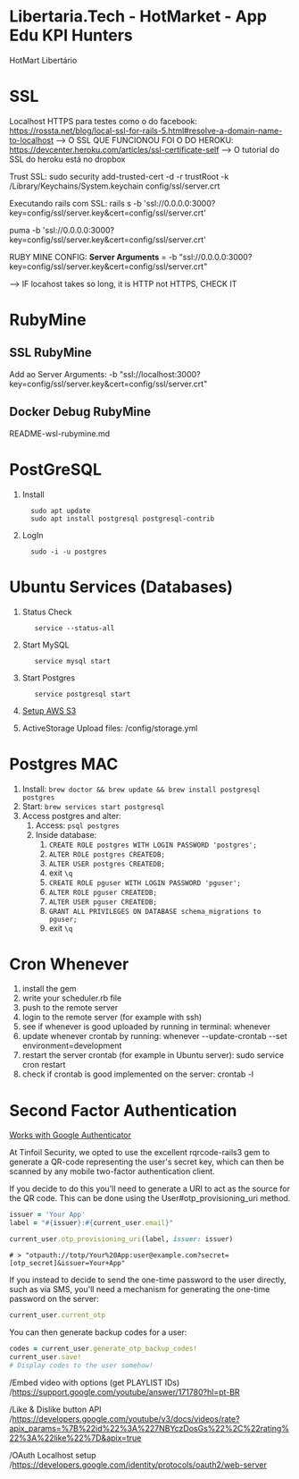 # Libertaria.Tech - HotMarket - App Edu KPI Hunters
HotMart Libertário

# SSL
Localhost HTTPS para testes como o do facebook: https://rossta.net/blog/local-ssl-for-rails-5.html#resolve-a-domain-name-to-localhost
--> O SSL QUE FUNCIONOU FOI O DO HEROKU: https://devcenter.heroku.com/articles/ssl-certificate-self
--> O tutorial do SSL do heroku está no dropbox

Trust SSL: sudo security add-trusted-cert -d -r trustRoot -k /Library/Keychains/System.keychain config/ssl/server.crt

Executando rails com SSL: rails s -b 'ssl://0.0.0.0:3000?key=config/ssl/server.key&cert=config/ssl/server.crt'

puma -b 'ssl://0.0.0.0:3000?key=config/ssl/server.key&cert=config/ssl/server.crt'

RUBY MINE CONFIG: __Server Arguments__ = -b "ssl://0.0.0.0:3000?key=config/ssl/server.key&cert=config/ssl/server.crt"

--> IF locahost takes so long, it is HTTP not HTTPS, CHECK IT

# RubyMine

## SSL RubyMine
Add ao Server Arguments: -b "ssl://localhost:3000?key=config/ssl/server.key&cert=config/ssl/server.crt"

## Docker Debug RubyMine
README-wsl-rubymine.md

# PostGreSQL

1. Install
    ```shell
      sudo apt update
      sudo apt install postgresql postgresql-contrib
    ```
1. LogIn
    ```shell
      sudo -i -u postgres
    ```

# Ubuntu Services (Databases) 

1. Status Check
   ```shell
      service --status-all
   ```
1. Start MySQL
   ```shell
      service mysql start
   ```
1. Start Postgres
   ```shell
      service postgresql start
   ```
1. [Setup AWS S3](https://devcenter.heroku.com/articles/s3)

1. ActiveStorage Upload files: /config/storage.yml

# Postgres MAC

1. Install: ``` brew doctor && brew update && brew install postgresql postgres ```
1. Start: ``` brew services start postgresql ```
1. Access postgres and alter:
   1. Access: ``` psql postgres ```
   1. Inside database:
      1. ``` CREATE ROLE postgres WITH LOGIN PASSWORD 'postgres'; ```
      1. ``` ALTER ROLE postgres CREATEDB; ```
      1. ``` ALTER USER postgres CREATEDB; ```
      1. exit ``` \q ```
      1. ``` CREATE ROLE pguser WITH LOGIN PASSWORD 'pguser'; ```
      1. ``` ALTER ROLE pguser CREATEDB; ```
      1. ``` ALTER USER pguser CREATEDB; ```
      1. ``` GRANT ALL PRIVILEGES ON DATABASE schema_migrations to pguser; ```
      1. exit ``` \q ```

# Cron Whenever
1. install the gem
1. write your scheduler.rb file
1. push to the remote server
1. login to the remote server (for example with ssh)
1. see if whenever is good uploaded by running in terminal: whenever
1. update whenever crontab by running:  whenever --update-crontab --set environment=development
1. restart the server crontab (for example in Ubuntu server): sudo service cron restart
1. check if crontab is good implemented on the server: crontab -l

# Second Factor Authentication

[Works with Google Authenticator](https://github.com/tinfoil/devise-two-factor)

At Tinfoil Security, we opted to use the excellent rqrcode-rails3 gem to generate a QR-code representing the user's secret key, which can then be scanned by any mobile two-factor authentication client.

If you decide to do this you'll need to generate a URI to act as the source for the QR code. This can be done using the User#otp_provisioning_uri method.
```ruby
issuer = 'Your App'
label = "#{issuer}:#{current_user.email}"

current_user.otp_provisioning_uri(label, issuer: issuer)
```

``` # > "otpauth://totp/Your%20App:user@example.com?secret=[otp_secret]&issuer=Your+App" ```

If you instead to decide to send the one-time password to the user directly, such as via SMS, you'll need a mechanism for generating the one-time password on the server:
```ruby
current_user.current_otp
```

You can then generate backup codes for a user:
```ruby
codes = current_user.generate_otp_backup_codes!
current_user.save!
# Display codes to the user somehow!
```

/Embed video with options (get PLAYLIST IDs)
/https://support.google.com/youtube/answer/171780?hl=pt-BR

/Like & Dislike button API
/https://developers.google.com/youtube/v3/docs/videos/rate?apix_params=%7B%22id%22%3A%227NBYczDosGs%22%2C%22rating%22%3A%22like%22%7D&apix=true

/OAuth Localhost setup
/https://developers.google.com/identity/protocols/oauth2/web-server
